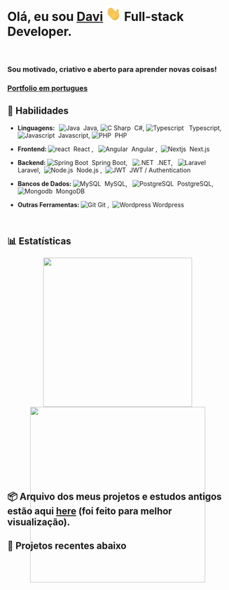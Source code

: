 #  Olá, eu sou [Davi][webpt] <img src="https://raw.githubusercontent.com/ABSphreak/ABSphreak/master/gifs/Hi.gif" width="35px"> Full-stack Developer.
  <br />


### Sou motivado, criativo e aberto para aprender novas coisas!

  ### [Portfolio em portugues][webpt]

## :wrench: Habilidades

<ul>
<li>
<strong>
  <p><span style={color:'orange'} >Linguagens: &nbsp;</span>
</strong>
<img alt="Java" width="36px" src="https://raw.githubusercontent.com/d1av/d1av/main/images/java.png" /> &nbsp;Java,
<img alt="C Sharp" width="36px" src="https://raw.githubusercontent.com/d1av/d1av/main/images/c.png" /> &nbsp;C#,
<img alt="Typescript" width="26px" src="https://raw.githubusercontent.com/d1av/d1av/main/images/ts.png" /> &nbsp; Typescript, &nbsp;
<img alt="Javascript" width="26px" src="https://raw.githubusercontent.com/d1av/d1av/main/images/javascript.png" /> &nbsp;Javascript,
<img alt="PHP" width="36px" src="https://raw.githubusercontent.com/d1av/d1av/main/images/php.png" /> &nbsp;PHP

</p>
</li>
<li>

<p>
<strong>
Frontend:
</strong>
<img alt="react" width="26px" src="https://raw.githubusercontent.com/d1av/d1av/main/images/react.png" />&nbsp; React , &nbsp;
<img alt="Angular" width="26px" src="https://raw.githubusercontent.com/d1av/d1av/main/images/angular.png" />&nbsp; Angular ,&nbsp; 
<img alt="Nextjs" width="26px" src="https://raw.githubusercontent.com/d1av/d1av/main/images/next_logo.png" /> &nbsp;Next.js&nbsp;

</p>
</li>
<li>
    <p>
    <strong>
Backend:
      </strong>
        <img alt="Spring Boot" width="56px" src="https://raw.githubusercontent.com/d1av/d1av/main/images/sprboot.png" />&nbsp; Spring Boot, &nbsp;
        <img alt=".NET" width="86px" src="https://raw.githubusercontent.com/d1av/d1av/main/images/netcore.png" />&nbsp; .NET, &nbsp;
        <img alt="Laravel" width="76px" src="https://raw.githubusercontent.com/d1av/d1av/main/images/laravel.png" />&nbsp; Laravel,&nbsp;
        <img alt="Node.js" width="26px" src="https://raw.githubusercontent.com/d1av/d1av/main/images/nodejs.png" />&nbsp; Node.js ,&nbsp;        
        <img alt="JWT" width="76px" src="https://raw.githubusercontent.com/d1av/d1av/main/images/jwt.png" /> &nbsp;JWT / Authentication
    </p>
</li>

<li>
    <p>
       <strong>
       Bancos de Dados:
       </strong>      
        <img alt="MySQL" width="26px" src="https://raw.githubusercontent.com/d1av/d1av/main/images/mySQL2.png" />&nbsp; MySQL, &nbsp;   
        <img alt="PostgreSQL" width="26px" src="https://raw.githubusercontent.com/d1av/d1av/main/images/postgresSQL.png" />&nbsp; PostgreSQL, &nbsp;
        <img alt="Mongodb" width="26px" src="https://raw.githubusercontent.com/d1av/d1av/main/images/mongodb.png" />&nbsp; MongoDB &nbsp;
    </p>
</li>

<li>
  <p>
  <strong>
Outras Ferramentas:
  </strong>
      <img alt="Git" width="26px" src="https://raw.githubusercontent.com/d1av/d1av/main/images/git.png" /> Git ,&nbsp; 
      <img alt="Wordpress" width="26px" src="https://raw.githubusercontent.com/d1av/d1av/main/images/wordpress.png" /> Wordpress
  
  </p>
</li>
</ul>

<br />

## 📊 Estatísticas

  <div align="center" style="height:500px;margin:0" >
  <img align="center" width="340px" height="340px" src="https://github-readme-stats.vercel.app/api/top-langs/?username=d1av&hide_border=true&langs_count=10&theme=radical&layout=compact" />
  <img align="center" width="400px" height="400px" src="https://github-readme-streak-stats.herokuapp.com?user=d1av&theme=radical&hide_border=true&date_format=j%20M%5B%20Y%5D" />
  </div>

## :package: Arquivo dos meus projetos e estudos antigos estão aqui [here][archive] (foi feito para melhor visualização).

## 📱 Projetos recentes abaixo

</div>

[webpt]: https://d1av.github.io/
[archive]: https://github.com/Davi-Archive
[weben]: https://portfolio-davi.vercel.app/
